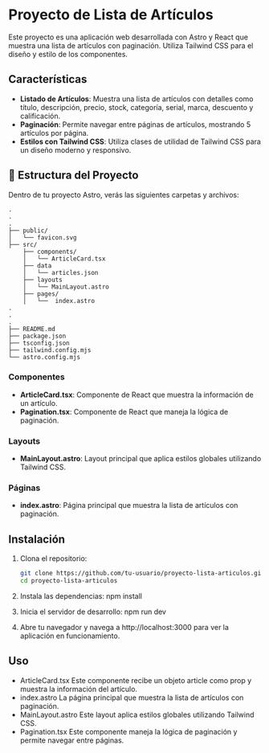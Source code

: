 # Proyecto de Lista de Artículos

Este proyecto es una aplicación web desarrollada con Astro y React que muestra una lista de artículos con paginación. Utiliza Tailwind CSS para el diseño y estilo de los componentes.

## Características

- **Listado de Artículos**: Muestra una lista de artículos con detalles como título, descripción, precio, stock, categoría, serial, marca, descuento y calificación.
- **Paginación**: Permite navegar entre páginas de artículos, mostrando 5 artículos por página.
- **Estilos con Tailwind CSS**: Utiliza clases de utilidad de Tailwind CSS para un diseño moderno y responsivo.

## 🚀 Estructura del Proyecto

Dentro de tu proyecto Astro, verás las siguientes carpetas y archivos:

```text
.
.
.
├── public/
│   └── favicon.svg
├── src/
    ├── components/
    │   └── ArticleCard.tsx
    ├── data
    │   └── articles.json
    ├── layouts
    │   └── MainLayout.astro
    ├── pages/
    │   └──  index.astro
.   
.
.
├── README.md
├── package.json
├── tsconfig.json
├── tailwind.config.mjs
└── astro.config.mjs

```

### Componentes

- **ArticleCard.tsx**: Componente de React que muestra la información de un artículo.
- **Pagination.tsx**: Componente de React que maneja la lógica de paginación.

### Layouts

- **MainLayout.astro**: Layout principal que aplica estilos globales utilizando Tailwind CSS.

### Páginas

- **index.astro**: Página principal que muestra la lista de artículos con paginación.

## Instalación

1. Clona el repositorio:

   ```bash
   git clone https://github.com/tu-usuario/proyecto-lista-articulos.git
   cd proyecto-lista-articulos

2. Instala las dependencias:
    npm install

3. Inicia el servidor de desarrollo:
   npm run dev

4. Abre tu navegador y navega a http://localhost:3000 para ver la aplicación en        funcionamiento.

## Uso
- ArticleCard.tsx
  Este componente recibe un objeto article como prop y muestra la información del artículo. 
- index.astro
  La página principal que muestra la lista de artículos con paginación.  
- MainLayout.astro
  Este layout aplica estilos globales utilizando Tailwind CSS.
- Pagination.tsx
  Este componente maneja la lógica de paginación y permite navegar entre páginas.  
